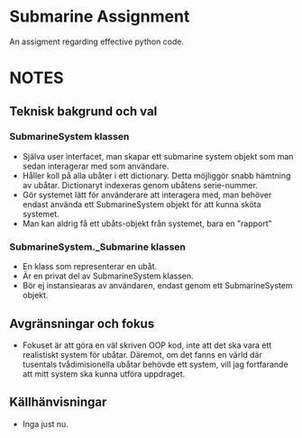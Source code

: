 # Submarine Assignment
An assigment regarding effective python code.

# NOTES
## Teknisk bakgrund och val
### SubmarineSystem klassen
- Själva user interfacet, man skapar ett submarine system objekt som man sedan interagerar med som användare.
- Håller koll på alla ubåter i ett dictionary. Detta möjliggör snabb hämtning av ubåtar. Dictionaryt indexeras genom ubåtens serie-nummer.
- Gör systemet lätt för använderare att interagera med, man behöver endast använda ett SubmarineSystem objekt för att kunna sköta systemet.
- Man kan aldrig få ett ubåts-objekt från systemet, bara en "rapport"

### SubmarineSystem._Submarine klassen
- En klass som representerar en ubåt.
- Är en privat del av SubmarineSystem klassen.
- Bör ej instansiearas av användaren, endast genom ett SubmarineSystem objekt.

## Avgränsningar och fokus
- Fokuset är att göra en väl skriven OOP kod, inte att det ska vara ett realistiskt system för ubåtar. Däremot, om det fanns en värld där tusentals tvådimisionella ubåtar behövde ett system, vill jag fortfarande att mitt system ska kunna utföra uppdraget.

## Källhänvisningar
- Inga just nu.